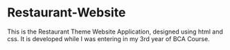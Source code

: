 # Restaurant-Website

This is the Restaurant Theme Website Application, designed using html and css. It is developed while I was entering in my 3rd year of BCA Course.

